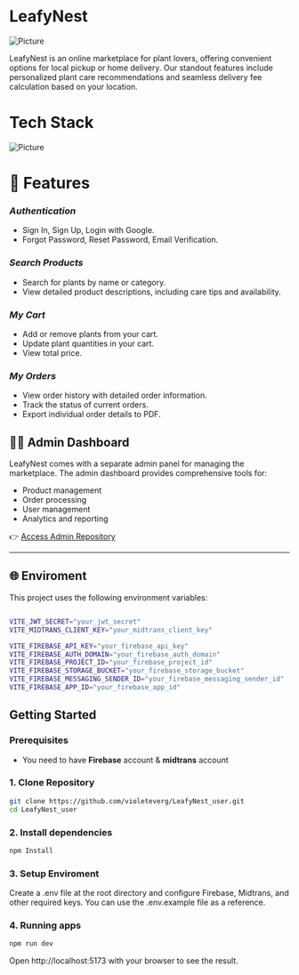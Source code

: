 
# LeafyNest

![Picture](https://res.cloudinary.com/dmjd9rohb/image/upload/v1733378526/Animated-web-screens-_remix_q8c3cg.gif)

LeafyNest is an online marketplace for plant lovers, offering convenient options for local pickup or home delivery. Our standout features include personalized plant care recommendations and seamless delivery fee calculation based on your location.

# Tech Stack

![Picture](https://res.cloudinary.com/dmjd9rohb/image/upload/v1733375230/Teks_paragraf_Anda_tvmpo7.jpg)



# 🌿 Features


### *Authentication*
- Sign In, Sign Up, Login with Google.
- Forgot Password, Reset Password, Email Verification.

### *Search Products*
- Search for plants by name or category.
- View detailed product descriptions, including care tips and availability.

### *My Cart*
- Add or remove plants from your cart.
- Update plant quantities in your cart.
- View total price.

### *My Orders*
- View order history with detailed order information.
- Track the status of current orders.
- Export individual order details to PDF.

## 👨‍💼 Admin Dashboard

LeafyNest comes with a separate admin panel for managing the marketplace. The admin dashboard provides comprehensive tools for:
- Product management
- Order processing
- User management
- Analytics and reporting

👉 [Access Admin Repository](https://github.com/violeteverg/Final_Project_FE_Adm)

---

## 🌐 Enviroment
This project uses the following environment variables:

```bash

VITE_JWT_SECRET="your_jwt_secret"
VITE_MIDTRANS_CLIENT_KEY="your_midtrans_client_key"

VITE_FIREBASE_API_KEY="your_firebase_api_key"
VITE_FIREBASE_AUTH_DOMAIN="your_firebase_auth_domain"
VITE_FIREBASE_PROJECT_ID="your_firebase_project_id"
VITE_FIREBASE_STORAGE_BUCKET="your_firebase_storage_bucket"
VITE_FIREBASE_MESSAGING_SENDER_ID="your_firebase_messaging_sender_id"
VITE_FIREBASE_APP_ID="your_firebase_app_id"
  ```

## Getting Started

### Prerequisites
- You need to have **Firebase** account & **midtrans** account

### 1. Clone Repository

```bash
git clone https://github.com/violeteverg/LeafyNest_user.git
cd LeafyNest_user
```

### 2. Install dependencies

```bash
npm Install
```

### 3. Setup Enviroment
Create a .env file at the root directory and configure Firebase, Midtrans, and other required keys. You can use the .env.example file as a reference.

### 4. Running apps

```bash
npm run dev
```
Open http://localhost:5173 with your browser to see the result.
